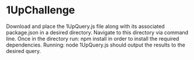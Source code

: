 # 1UpChallenge

Download and place the 1UpQuery.js file along with its associated package.json 
in a desired directory. Navigate to this directory via command line.
Once in the directory run: npm install in order to install the 
required dependencies. Running: node 1UpQuery.js should output the results to the desired 
query.
